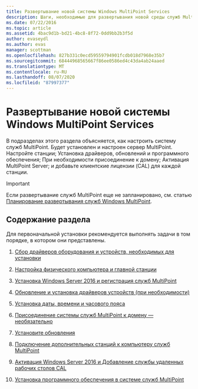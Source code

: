 ```yaml
---
title: Развертывание новой системы Windows MultiPoint Services
description: Шаги, необходимые для развертывания новой среды служб MultiPoint
ms.date: 07/22/2016
ms.topic: article
ms.assetid: 4bac9d1b-bd21-4bc8-8f72-0dd9bb2b3f5d
author: evaseydl
ms.author: evas
manager: scottman
ms.openlocfilehash: 827b331c0ecd59559794901fcdb018d7968e35b7
ms.sourcegitcommit: 68444968565667f86ee0586ed4c43da4ab24aaed
ms.translationtype: MT
ms.contentlocale: ru-RU
ms.lasthandoff: 08/07/2020
ms.locfileid: "87997377"
---
```

# <a name="deploy-a-new-windows-multipoint-services-system"></a>Развертывание новой системы Windows MultiPoint Services
В подразделах этого раздела объясняется, как настроить систему служб MultiPoint. Будет установлен и настроен сервер MultiPoint. Настройте станции; Установка драйверов, обновлений и программного обеспечения; При необходимости присоединение к домену; Активация MultiPoint Server; и добавьте клиентские лицензии (CAL) для каждой станции.

> [!IMPORTANT]
> Если развертывание служб MultiPoint еще не запланировано, см. статью [Планирование развертывания служб Windows MultiPoint](Planning-a-MultiPoint-Services-Deployment.md).

## <a name="in-this-section"></a>Содержание раздела
Для первоначальной установки рекомендуется выполнять задачи в том порядке, в котором они представлены.

1.  [Сбор драйверов оборудования и устройств, необходимых для установки](./multipoint-hardware-device-drivers.md)

2.  [Настройка физического компьютера и главной станции](Set-up-the-physical-computer-and-primary-station.md)

3.  [Установка Windows Server 2016 и регистрация служб MultiPoint](Install-MultiPoint-services.md)

4.  [Обновление и установка драйверов устройств (при необходимости)](Update-and-install-device-drivers-if-needed.md)

5.  [Установка даты, времени и часового пояса](./set-the-date-time.md)

6.  [Присоединение системы служб MultiPoint к домену — необязательно](./join-multipoint-services-to-a-domain.md)

7.  [Установите обновления](Install-updates.md)

8.  [Подключение дополнительных станций к компьютеру служб MultiPoint](./multipoint-attach-additional-stations.md)

9. [Активация Windows Server 2016 и Добавление службы удаленных рабочих столов CAL](./manage-client-access-licenses.md)

10. [Установка программного обеспечения в системе служб MultiPoint](./install-software-on-multipoint.md)